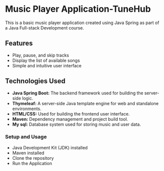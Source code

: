 # Music Player Application-TuneHub

This is a basic music player application created using Java Spring as part of a Java Full-stack Development course.

## Features

- Play, pause, and skip tracks
- Display the list of available songs
- Simple and intuitive user interface

## Technologies Used

- **Java Spring Boot:** The backend framework used for building the server-side logic.
- **Thymeleaf:** A server-side Java template engine for web and standalone environments.
- **HTML/CSS:** Used for building the frontend user interface.
- **Maven:** Dependency management and project build tool.
- **My sql:** Database system used for storing music and user data.

### Setup and Usage

- Java Development Kit (JDK) installed
- Maven installed
- Clone the repository
- Run the Application

